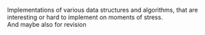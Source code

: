 Implementations of various data structures and algorithms, that are interesting or hard to implement on moments of stress.  
And maybe also for revision